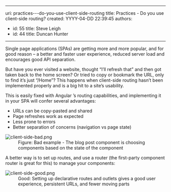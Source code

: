 

---
uri: practices---do-you-use-client-side-routing
title: Practices - Do you use client-side routing?
created: YYYY-04-DD 22:39:45
authors:
  - id: 55
    title: Steve Leigh
  - id: 44
    title: Duncan Hunter
---




<span class='intro'> <p class="p1">Single page applications (SPAs) are getting more and more popular, and for good reason – a better and faster user experience, reduced server load and encourages good API separation.<br></p><p class="p1">But have you ever visited a website, thought “I’ll refresh that” and then got taken back to the home screen? Or tried to copy or bookmark the URL, only to find it’s just “/Home”? This happens when client-side routing hasn’t been implemented&#160;properly and is a big hit to a site’s usability.</p> </span>

<p>This is easily fixed with Angular ’s routing capabilities, and implementing it in your SPA will confer several advantages&#58;</p><ul><li>URLs can be copy-pasted and shared</li><li>Page refreshes work as expected</li><li>Less prone to errors</li><li>Better separation of concerns (navigation vs page state)&#160;</li></ul><dl class="badImage"><dt> <img src="/PublishingImages/client-side-bad.png" alt="client-side-bad.png" /> </dt><dd>Figure&#58; Bad example - The blog post component is choosing components based on the state of the component</dd></dl><p>A better way is to set up routes, and use a router (the first-party component router is great for this) to manage your components&#58;</p><dl class="goodImage"><dt> <img src="/PublishingImages/client-side-good.png" alt="client-side-good.png" /> <br>
   </dt><dd>Good&#58; Setting up declarative routes and outlets gives a good user experience, persistent URLs, ​and fewer moving parts </dd></dl>


